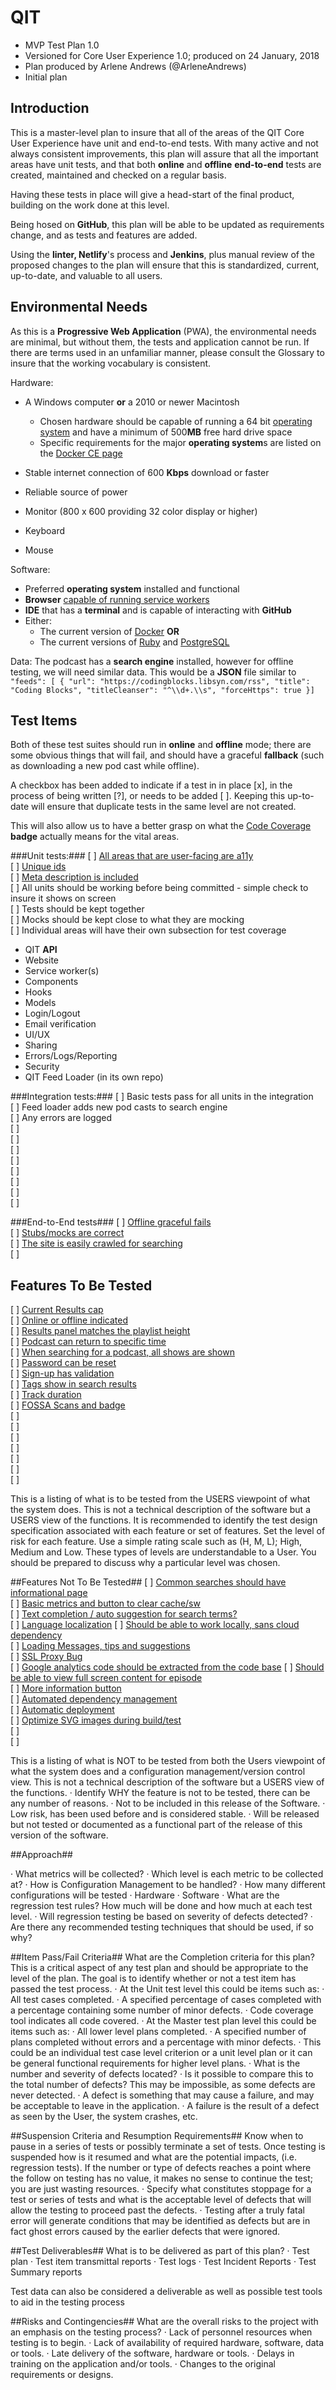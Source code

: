 # QIT #

- MVP Test Plan 1.0
- Versioned for Core User Experience 1.0; produced on 24 January, 2018
- Plan produced by Arlene Andrews (@ArleneAndrews)
- Initial plan 

## Introduction ##
This is a master-level plan to insure that all of the areas of the QIT Core User Experience have unit and end-to-end tests. With many active and not always consistent improvements, this plan will assure that all the important areas have unit tests, and that both **online** and **offline** **end-to-end** tests are created, maintained and checked on a regular basis.

Having these tests in place will give a head-start of the final product, building on the work done at this level. 

Being hosed on **GitHub**, this plan will be able to be updated as requirements change, and as tests and features are added.

Using the **linter, Netlify**'s process and **Jenkins**, plus manual review of the proposed changes to the plan will ensure that this is standardized, current, up-to-date, and valuable to all users.


## Environmental Needs ##
As this is a **Progressive Web Application** (PWA), the environmental needs are minimal, but without them, the tests and application cannot be run. If there are terms used in an unfamiliar manner, please consult the Glossary to insure that the working vocabulary is consistent.

Hardware:

- A Windows computer **or** a 2010 or newer Macintosh

  - Chosen hardware should be capable of running a 64 bit [operating system](https://github.com/codingblocks/qit.cloud/wiki/glossary#operating-system) and have a minimum of 500**MB** free hard drive space
  - Specific requirements for the major **operating system**s are listed on the [Docker CE page](https://docs.docker.com/install/#supported-platforms)
- Stable internet connection of 600 **Kbps** download or faster
- Reliable source of power
- Monitor (800 x 600 providing 32 color display or higher)
- Keyboard
- Mouse


Software:

- Preferred **operating system** installed and functional
- **Browser** [capable of running service workers](https://vaadin.com/pwa/learn/browser-support)
- **IDE** that has a **terminal** and is capable of interacting with **GitHub**
- Either:
   - The current version of [Docker](https://github.com/codingblocks/qit.cloud/wiki/glossary#docker) **OR**
   - The current versions of [Ruby](https://www.ruby-lang.org/en/downloads/) and [PostgreSQL](https://www.postgresql.org/download/)

Data:
The podcast has a **search engine** installed, however for offline testing, we will need similar data. This would be a **JSON** file similar to ``` 
"feeds": [ { "url": "https://codingblocks.libsyn.com/rss", "title": "Coding Blocks", "titleCleanser": "^\\d+.\\s", "forceHttps": true }]```



## Test Items ##

Both of these test suites should run in **online** and **offline** mode; there are some obvious things that will fail, and should have a graceful **fallback** (such as downloading a new pod cast while offline).

A checkbox has been added to indicate if a test in in place [x], in the process of being written [?], or needs to be added [ ]. Keeping this up-to-date will ensure that duplicate tests in the same level are not created.

This will also allow us to have a better grasp on what the [Code Coverage](https://github.com/codingblocks/qit.cloud/issues/110) **badge** actually means for the vital areas. 

###Unit tests:###
[ ]  [All areas that are user-facing are a11y](https://github.com/codingblocks/qit.cloud/issues/228)  
[ ]  [Unique ids](https://github.com/codingblocks/qit.cloud/issues/230)  
[ ]  [Meta description is included](https://github.com/codingblocks/qit.cloud/issues/275)  
[ ]  All units should be working before being committed - simple check to insure it shows on screen  
[ ]  Tests should be kept together  
[ ]  Mocks should be kept close to what they are mocking  
[ ]  Individual areas will have their own subsection for test coverage
     
- QIT **API**
- Website
- Service worker(s)
- Components
- Hooks
- Models
- Login/Logout
- Email verification
- UI/UX
- Sharing
- Errors/Logs/Reporting
- Security
- QIT Feed Loader (in its own repo)


###Integration tests:###
[ ]  Basic tests pass for all units in the integration  
[ ]  Feed loader adds new pod casts to search engine   
[ ]  Any errors are logged  
[ ]  
[ ]   
[ ]  
[ ]   
[ ]  
[ ]  
[ ]  
[ ] 

###End-to-End tests###
[ ] [Offline graceful fails](https://github.com/codingblocks/qit.cloud/issues/137)   
[ ] [Stubs/mocks are correct](https://github.com/codingblocks/qit.cloud/issues/198)   
[ ] [The site is easily crawled for searching](https://github.com/codingblocks/qit.cloud/issues/276)   
[ ]  



## Features To Be Tested ##
[ ]  [Current Results cap](https://github.com/codingblocks/qit.cloud/issues/52)  
[ ]  [Online or offline indicated](https://github.com/codingblocks/qit.cloud/issues/103)  
[ ]  [Results panel matches the playlist height](https://github.com/codingblocks/qit.cloud/issues/176)  
[ ]  [Podcast can return to specific time](https://github.com/codingblocks/qit.cloud/issues/189)  
[ ]  [When searching for a podcast, all shows are shown](https://github.com/codingblocks/qit.cloud/issues/247)  
[ ]  [Password can be reset](https://github.com/codingblocks/qit.cloud/issues/265)  
[ ]  [Sign-up has validation](https://github.com/codingblocks/qit.cloud/issues/269)  
[ ]  [Tags show in search results](https://github.com/codingblocks/qit.cloud/issues/278)  
[ ]  [Track duration](https://github.com/codingblocks/qit.cloud/issues/96)  
[ ]  [FOSSA Scans and badge](https://github.com/codingblocks/qit.cloud/issues/149)  
[ ]  
[ ]  
[ ]  
[ ]  
[ ]  
[ ]  
[ ]  

This is a listing of what is to be tested from the USERS viewpoint of what the system
does. This is not a technical description of the software but a USERS view of the functions. It
is recommended to identify the test design specification associated with each feature or set of
features.
Set the level of risk for each feature. Use a simple rating scale such as (H, M, L); High,
Medium and Low. These types of levels are understandable to a User. You should be
prepared to discuss why a particular level was chosen.

##Features Not To Be Tested##
[ ] [Common searches should have informational page](https://github.com/codingblocks/qit.cloud/issues/12)   
[ ] [Basic metrics and button to clear cache/sw](https://github.com/codingblocks/qit.cloud/issues/7)  
[ ]  [Text completion / auto suggestion for search terms?](https://github.com/codingblocks/qit.cloud/issues/48)  
[ ]  [Language localization](https://github.com/codingblocks/qit.cloud/issues/49)
[ ]  [Should be able to work locally, sans cloud dependency](https://github.com/codingblocks/qit.cloud/issues/6)  
[ ]  [Loading Messages, tips and suggestions](https://github.com/codingblocks/qit.cloud/issues/10)  
[ ]  [SSL Proxy Bug](https://github.com/codingblocks/qit.cloud/issues/45)  
[ ]  [Google analytics code should be extracted from the code base](https://github.com/codingblocks/qit.cloud/issues/47) 
[ ]  [Should be able to view full screen content for episode](https://github.com/codingblocks/qit.cloud/issues/53)  
[ ]  [More information button](https://github.com/codingblocks/qit.cloud/issues/102)  
[ ]  [Automated dependency management](https://github.com/codingblocks/qit.cloud/issues/154)  
[ ]  [Automatic deployment](https://github.com/codingblocks/qit.cloud/issues/163)  
[ ]  [Optimize SVG images during build/test](https://github.com/codingblocks/qit.cloud/issues/170)  
[ ]  
[ ]  

This is a listing of what is NOT to be tested from both the Users viewpoint of what the
system does and a configuration management/version control view. This is not a technical
description of the software but a USERS view of the functions.
·  Identify WHY the feature is not to be tested, there can be any number of reasons.
·  Not to be included in this release of the Software.
·  Low risk, has been used before and is considered stable.
·  Will be released but not tested or documented as a functional part of the release of
this version of the software.

##Approach##

·  What metrics will be collected?
·  Which level is each metric to be collected at?
·  How is Configuration Management to be handled?
·  How many different configurations will be tested
·  Hardware
·  Software
·  What are the regression test rules? How much will be done and how much at each test
level.
·  Will regression testing be based on severity of defects detected?
·  Are there any recommended testing techniques that should be used, if so why?

##Item Pass/Fail Criteria##
What are the Completion criteria for this plan? This is a critical aspect of any test plan
and should be appropriate to the level of the plan. The goal is to identify whether or not a test
item has passed the test process.
·  At the Unit test level this could be items such as:
·  All test cases completed.
·  A specified percentage of cases completed with a percentage containing some
number of minor defects.
·  Code coverage tool indicates all code covered.
·  At the Master test plan level this could be items such as:
·  All lower level plans completed.
·  A specified number of plans completed without errors and a percentage with
minor defects.
·  This could be an individual test case level criterion or a unit level plan or it can be
general functional requirements for higher level plans.
·  What is the number and severity of defects located?
·  Is it possible to compare this to the total number of defects? This may be impossible,
as some defects are never detected.
·  A defect is something that may cause a failure, and may be acceptable to leave in the
application.
·  A failure is the result of a defect as seen by the User, the system crashes, etc.

##Suspension Criteria and Resumption Requirements##
Know when to pause in a series of tests or possibly terminate a set of tests. Once testing
is suspended how is it resumed and what are the potential impacts, (i.e. regression tests).
If the number or type of defects reaches a point where the follow on testing has no value,
it makes no sense to continue the test; you are just wasting resources.
·  Specify what constitutes stoppage for a test or series of tests and what is the
acceptable level of defects that will allow the testing to proceed past the defects.
·  Testing after a truly fatal error will generate conditions that may be identified as
defects but are in fact ghost errors caused by the earlier defects that were ignored.

##Test Deliverables##
What is to be delivered as part of this plan?
·  Test plan
·  Test item transmittal reports
·  Test logs
·  Test Incident Reports
·  Test Summary reports

Test data can also be considered a deliverable as well as possible test tools to aid in the
testing process

##Risks and Contingencies##
What are the overall risks to the project with an emphasis on the testing process?
·  Lack of personnel resources when testing is to begin.
·  Lack of availability of required hardware, software, data or tools.
·  Late delivery of the software, hardware or tools.
·  Delays in training on the application and/or tools.
·  Changes to the original requirements or designs.